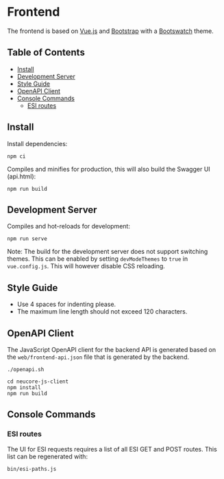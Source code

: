 # Frontend

The frontend is based on [Vue.js](https://vuejs.org) and
[Bootstrap](https://getbootstrap.com) with a [Bootswatch](https://bootswatch.com) theme.

## Table of Contents

<!-- toc -->

- [Install](#install)
- [Development Server](#development-server)
- [Style Guide](#style-guide)
- [OpenAPI Client](#openapi-client)
- [Console Commands](#console-commands)
  * [ESI routes](#esi-routes)

<!-- tocstop -->

## Install

Install dependencies:
```
npm ci
```

Compiles and minifies for production, this will also build the Swagger UI (api.html):
```
npm run build
```

## Development Server

Compiles and hot-reloads for development:
```
npm run serve
```

Note: The build for the development server does not support switching themes. This can be enabled by setting
`devModeThemes` to `true` in `vue.config.js`. This will however disable CSS reloading.

## Style Guide

- Use 4 spaces for indenting please.
- The maximum line length should not exceed 120 characters.

## OpenAPI Client

The JavaScript OpenAPI client for the backend API is generated based on the `web/frontend-api.json` file 
that is generated by the backend.

```
./openapi.sh

cd neucore-js-client
npm install
npm run build
```

## Console Commands

### ESI routes

The UI for ESI requests requires a list of all ESI GET and POST routes. This list can be regenerated with:

```
bin/esi-paths.js
```

